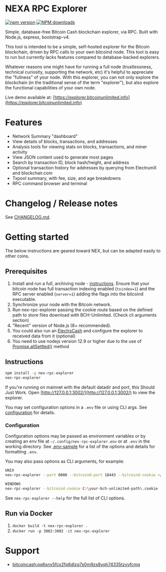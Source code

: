# NEXA RPC Explorer

[![npm version][npm-ver-img]][npm-ver-url] [![NPM downloads][npm-dl-img]][npm-dl-url]


Simple, database-free Bitcoin Cash blockchain explorer, via RPC. Built with Node.js, express, bootstrap-v4.

This tool is intended to be a simple, self-hosted explorer for the Bitcoin blockchain, driven by RPC calls to your own bitcoind node. This tool is easy to run but currently lacks features compared to database-backed explorers.

Whatever reasons one might have for running a full node (trustlessness, technical curiosity, supporting the network, etc) it's helpful to appreciate the "fullness" of your node. With this explorer, you can not only explore the blockchain (in the traditional sense of the term "explorer"), but also explore the functional capabilities of your own node.

Live demo available at: [https://explorer.bitcoinunlimited.info](https://explorer.bitcoinunlimited.info)

# Features

* Network Summary "dashboard"
* View details of blocks, transactions, and addresses
* Analysis tools for viewing stats on blocks, transactions, and miner activity
* View JSON content used to generate most pages
* Search by transaction ID, block hash/height, and address
* Optional transaction history for addresses by querying from ElectrumX and blockchair.com
* Txpool summary, with fee, size, and age breakdowns
* RPC command browser and terminal

# Changelog / Release notes

See [CHANGELOG.md](/CHANGELOG.md).

# Getting started

The below instructions are geared toward NEX, but can be adapted easily to other coins.

## Prerequisites

1. Install and run a full, archiving node - [instructions](https://bitcoinunlimited.info/download). Ensure that your bitcoin node has full transaction indexing enabled (`txindex=1`) and the RPC server enabled (`server=1`) adding the flags into the bitcoind executable.
2. Synchronize your node with the Bitcoin network.
3. Run nex-rpc-explorer passing the cookie route based on the defined path to store files download with BCH-Unlimited. (Check cli arguments section)
3. "Recent" version of Node.js (8+ recommended).
4. You could also run an [ElectrsCash](https://github.com/bitcoinunlimited/ElectrsCash) and configure the explorer to received data from it (optional)
5. You need to use nodejs version 12.9 or higher due to the use of [Promise.allSettled()](https://developer.mozilla.org/en-US/docs/Web/JavaScript/Reference/Global_Objects/Promise/allSettled) method

## Instructions

```bash
npm install -g nex-rpc-explorer
nex-rpc-explorer
```

If you're running on mainnet with the default datadir and port, this Should Just Work.
Open [http://127.0.0.1:3002/](http://127.0.0.1:3002/) to view the explorer.

You may set configuration options in a `.env` file or using CLI args.
See [configuration](#configuration) for details.

### Configuration

Configuration options may be passed as environment variables
or by creating an env file at `~/.config/nex-rpc-explorer.env`
or at `.env` in the working directory.
See [.env-sample](.env-sample) for a list of the options and details for formatting `.env`.

You may also pass options as CLI arguments, for example:

```bash
UNIX
nex-rpc-explorer --port 8080 --bitcoind-port 18443 --bitcoind-cookie ~/.bitcoin/regtest/.cookie

WINDOWS
nex-rpc-explorer --bitcoind-cookie C:\your-bch-unlimited-path\.cookie
```

See `nex-rpc-explorer --help` for the full list of CLI options.

## Run via Docker

1. `docker build -t nex-rpc-explorer .`
2. `docker run -p 3002:3002 -it nex-rpc-explorer`

# Support

* [bitcoincash:pq6snv5fcx2fp6dlzg7s0m9zs8yqh74335tzvvfcmq](bitcoincash:pq6snv5fcx2fp6dlzg7s0m9zs8yqh74335tzvvfcmq)


[npm-ver-img]: https://img.shields.io/npm/v/nex-rpc-explorer.svg?style=flat
[npm-ver-url]: https://www.npmjs.com/package/nex-rpc-explorer
[npm-dl-img]: http://img.shields.io/npm/dm/nex-rpc-explorer.svg?style=flat
[npm-dl-url]: https://npmcharts.com/compare/nex-rpc-explorer?minimal=true

